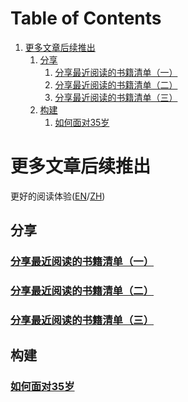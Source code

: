 
# Table of Contents

1.  [更多文章后续推出](#org3981029)
    1.  [分享](#orga7b7806)
        1.  [分享最近阅读的书籍清单（一）](#org3ed052d)
        2.  [分享最近阅读的书籍清单（二）](#orgd82927f)
        3.  [分享最近阅读的书籍清单（三）](#org89aac7e)
    2.  [构建](#org4b2ed50)
        1.  [如何面对35岁](#orgefce555)


<a id="org3981029"></a>

# 更多文章后续推出

更好的阅读体验([EN](https://tiglapiles.github.io/article/)/[ZH](https://tiglapiles.github.io/article/src/README.zh.md))


<a id="orga7b7806"></a>

## 分享


<a id="org3ed052d"></a>

### [分享最近阅读的书籍清单（一）](./src/recent_reading.md)


<a id="orgd82927f"></a>

### [分享最近阅读的书籍清单（二）](./src/recent_reading2.zh.md)


<a id="org89aac7e"></a>

### [分享最近阅读的书籍清单（三）](./src/recent_reading3.zh.md)


<a id="org4b2ed50"></a>

## 构建


<a id="orgefce555"></a>

### [如何面对35岁](./src/how_face_midnight.md)


